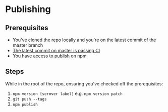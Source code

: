 # Publishing

## Prerequisites

* You've cloned the repo locally and you're on the latest commit of the master branch
* [The latest commit on master is passing CI](https://github.com/treasure-data/eslint-plugin-td/commits/master)
* [You have access to publish on npm](https://www.npmjs.com/package/eslint-plugin-td/access)

## Steps

While in the root of the repo, ensuring you've checked off the prerequisites:

1. `npm version [sermver label]` e.g. `npm version patch`
2. `git push --tags`
3. `npm publish`

